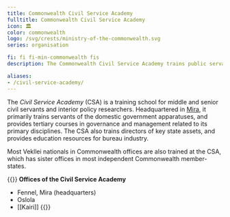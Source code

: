 ```yaml
---
title: Commonwealth Civil Service Academy
fulltitle: Commonwealth Civil Service Academy
icon: 🏛️
color: commonwealth
logo: /svg/crests/ministry-of-the-commonwealth.svg
series: organisation

fi: fi fi-min-commonwealth fis
description: The Commonwealth Civil Service Academy trains public servants for the Ministry of the Commonwealth.

aliases:
- /civil-service-academy/
---
```

The *Civil Service Academy* (CSA) is a training school for middle and senior civil servants and interior policy researchers. Headquartered in [<span class="fi fi-mira"></span> Mira](/mira/), it primarily trains servants of the domestic government apparatuses, and provides tertiary courses in governance and management related to its primary disciplines. The CSA also trains directors of key state assets, and provides education resources for bureau industry.

Most Vekllei nationals in Commonwealth offices are also trained at the CSA, which has sister offices in most independent Commonwealth member-states.

{{<note panel>}}
**Offices of the Civil Service Academy**

* Fennel, Mira (headquarters)
* Oslola
* [[Kairi]]
{{</note>}}